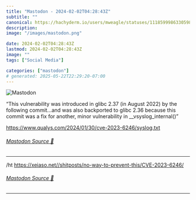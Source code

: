 ```yaml
---
title: "Mastodon - 2024-02-02T04:28:43Z"
subtitle: ""
canonical: https://hachyderm.io/users/mweagle/statuses/111859998633059841
description:
image: "/images/mastodon.png"

date: 2024-02-02T04:28:43Z
lastmod: 2024-02-02T04:28:43Z
image: ""
tags: ["Social Media"]

categories: ["mastodon"]
# generated: 2025-05-22T22:29:20-07:00
---
```

![Mastodon](/images/mastodon.png)

<p>“This vulnerability was introduced in glibc 2.37 (in August 2022) by the following commit…and was also backported to glibc 2.36 because this commit was a fix for another, minor vulnerability in __vsyslog_internal()”</p><p><a href="https://www.qualys.com/2024/01/30/cve-2023-6246/syslog.txt" target="_blank" rel="nofollow noopener noreferrer" translate="no"><span class="invisible">https://www.</span><span class="ellipsis">qualys.com/2024/01/30/cve-2023</span><span class="invisible">-6246/syslog.txt</span></a></p>


###### [Mastodon Source 🐘](https://hachyderm.io/@mweagle/111859998633059841)

___

<p>/ht <a href="https://xeiaso.net//shitposts/no-way-to-prevent-this/CVE-2023-6246/" target="_blank" rel="nofollow noopener noreferrer" translate="no"><span class="invisible">https://</span><span class="ellipsis">xeiaso.net//shitposts/no-way-t</span><span class="invisible">o-prevent-this/CVE-2023-6246/</span></a></p>


###### [Mastodon Source 🐘](https://hachyderm.io/@mweagle/111860000293272399)

___

